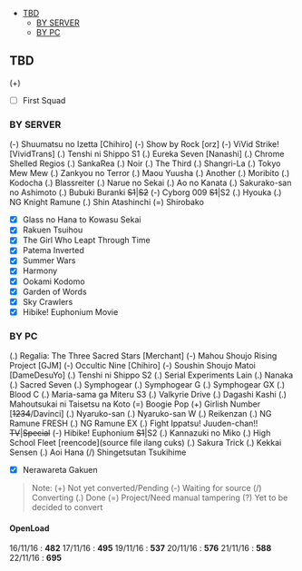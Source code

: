 <!-- toc orderedList:0 depthFrom:1 depthTo:3 -->

- [TBD](#tbd)
	- [BY SERVER](#by-server)
	- [BY PC](#by-pc)

<!-- tocstop -->

## TBD
(+)
- [ ] First Squad

### BY SERVER
(-) Shuumatsu no Izetta [Chihiro]
(-) Show by Rock [orz]
(-) ViVid Strike! [VividTrans]
(.) Tenshi ni Shippo S1
(.) Eureka Seven [Nanashi]
(.) Chrome Shelled Regios
(.) SankaRea
(.) Noir
(.) The Third
(.) Shangri-La
(.) Tokyo Mew Mew
(.) Zankyou no Terror
(.) Maou Yuusha
(.) Another
(.) Moribito
(.) Kodocha
(.) Blassreiter
(.) Narue no Sekai
(.) Ao no Kanata
(.) Sakurako-san no Ashimoto
(.) Bubuki Buranki ~~S1~~|~~S2~~
(-) Cyborg 009 ~~S1~~|S2
(.) Hyouka
(.) NG Knight Ramune
(.) Shin Atashinchi
(=) Shirobako
- [x] Glass no Hana to Kowasu Sekai
- [x] Rakuen Tsuihou
- [x] The Girl Who Leapt Through Time
- [x] Patema Inverted
- [x] Summer Wars
- [x] Harmony
- [x] Ookami Kodomo
- [x] Garden of Words
- [x] Sky Crawlers
- [x] Hibike! Euphonium Movie

### BY PC
(.) Regalia: The Three Sacred Stars [Merchant]
(-) Mahou Shoujo Rising Project [GJM]
(-) Occultic Nine [Chihiro]
(-) Soushin Shoujo Matoi [DameDesuYo]
(.) Tenshi ni Shippo S2
(.) Serial Experiments Lain
(.) Nanaka
(.) Sacred Seven
(.) Symphogear
(.) Symphogear G
(.) Symphogear GX
(.) Blood C
(.) Maria-sama ga Miteru S3
(.) Valkyrie Drive
(.) Dagashi Kashi
(.) Mahoutsukai ni Taisetsu na Koto
(=) Boogie Pop
(+) Girlish Number [~~1234~~/Davinci]
(.) Nyaruko-san
(.) Nyaruko-san W
(.) Reikenzan
(.) NG Ramune FRESH
(.) NG Ramune EX
(.) Fight Ippatsu! Juuden-chan!! ~~TV~~|~~Special~~
(-) Hibike! Euphonium ~~S1~~|S2
(.) Kannazuki no Miko
(.) High School Fleet [reencode](source file ilang cuks)
(.) Sakura Trick
(.) Kekkai Sensen
(.) Aoi Hana
(/) Shingetsutan Tsukihime
- [x] Nerawareta Gakuen

> Note:
> (+) Not yet converted/Pending
> (-) Waiting for source
> (/) Converting
> (.) Done
> (=) Project/Need manual tampering
> (?) Yet to be decided to convert

<!-- untoc -->
#### OpenLoad
16/11/16 : __482__
17/11/16 : __495__
19/11/16 : __537__
20/11/16 : __576__
21/11/16 : __588__
22/11/16 : __695__